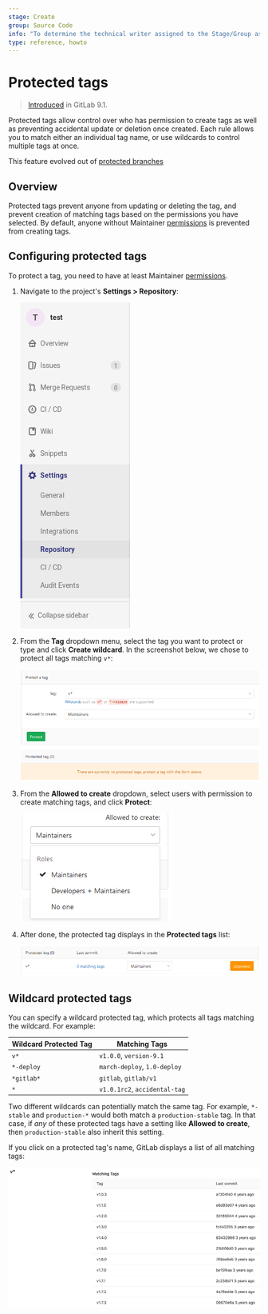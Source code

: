 ```yaml
---
stage: Create
group: Source Code
info: "To determine the technical writer assigned to the Stage/Group associated with this page, see https://about.gitlab.com/handbook/engineering/ux/technical-writing/#assignments"
type: reference, howto
---
```


# Protected tags

> [Introduced](https://gitlab.com/gitlab-org/gitlab-foss/-/merge_requests/10356) in GitLab 9.1.

Protected tags allow control over who has permission to create tags as well as preventing accidental update or deletion once created. Each rule allows you to match either an individual tag name, or use wildcards to control multiple tags at once.

This feature evolved out of [protected branches](protected_branches.md)

## Overview

Protected tags prevent anyone from updating or deleting the tag, and prevent
creation of matching tags based on the permissions you have selected. By default,
anyone without Maintainer [permissions](../permissions.md) is prevented from creating tags.

## Configuring protected tags

To protect a tag, you need to have at least Maintainer [permissions](../permissions.md).

1. Navigate to the project's **Settings > Repository**:

   ![Repository Settings](img/project_repository_settings.png)

1. From the **Tag** dropdown menu, select the tag you want to protect or type and click **Create wildcard**. In the screenshot below, we chose to protect all tags matching `v*`:

   ![Protected tags page](img/protected_tags_page_v12_3.png)

1. From the **Allowed to create** dropdown, select users with permission to create
   matching tags, and click **Protect**:

   ![Allowed to create tags dropdown](img/protected_tags_permissions_dropdown_v12_3.png)

1. After done, the protected tag displays in the **Protected tags** list:

   ![Protected tags list](img/protected_tags_list_v12_3.png)

## Wildcard protected tags

You can specify a wildcard protected tag, which protects all tags
matching the wildcard. For example:

| Wildcard Protected Tag | Matching Tags                 |
|------------------------|-------------------------------|
| `v*`                   | `v1.0.0`, `version-9.1`       |
| `*-deploy`             | `march-deploy`, `1.0-deploy`  |
| `*gitlab*`             | `gitlab`, `gitlab/v1`         |
| `*`                    | `v1.0.1rc2`, `accidental-tag` |

Two different wildcards can potentially match the same tag. For example,
`*-stable` and `production-*` would both match a `production-stable` tag.
In that case, if _any_ of these protected tags have a setting like
**Allowed to create**, then `production-stable` also inherit this setting.

If you click on a protected tag's name, GitLab displays a list of
all matching tags:

![Protected tag matches](img/protected_tag_matches.png)

<!-- ## Troubleshooting

Include any troubleshooting steps that you can foresee. If you know beforehand what issues
one might have when setting this up, or when something is changed, or on upgrading, it's
important to describe those, too. Think of things that may go wrong and include them here.
This is important to minimize requests for support, and to avoid doc comments with
questions that you know someone might ask.

Each scenario can be a third-level heading, e.g. `### Getting error message X`.
If you have none to add when creating a doc, leave this section in place
but commented out to help encourage others to add to it in the future. -->
